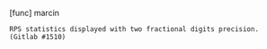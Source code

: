 [func] marcin

    RPS statistics displayed with two fractional digits precision.
    (Gitlab #1510)